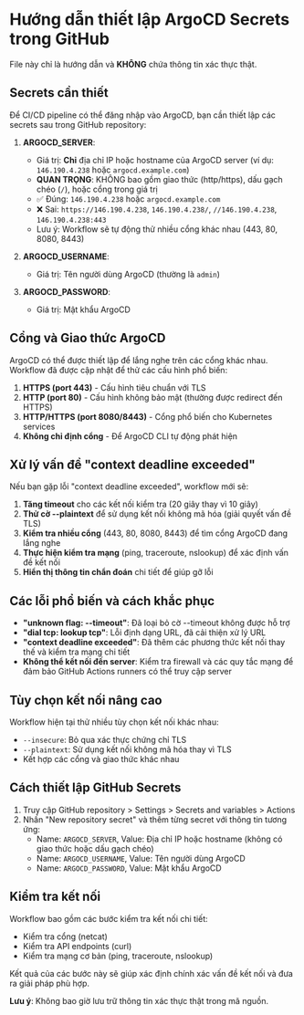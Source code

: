 # Hướng dẫn thiết lập ArgoCD Secrets trong GitHub

File này chỉ là hướng dẫn và **KHÔNG** chứa thông tin xác thực thật.

## Secrets cần thiết

Để CI/CD pipeline có thể đăng nhập vào ArgoCD, bạn cần thiết lập các secrets sau trong GitHub repository:

1. **ARGOCD_SERVER**:

   - Giá trị: **Chỉ** địa chỉ IP hoặc hostname của ArgoCD server (ví dụ: `146.190.4.238` hoặc `argocd.example.com`)
   - **QUAN TRỌNG**: KHÔNG bao gồm giao thức (http/https), dấu gạch chéo (`/`), hoặc cổng trong giá trị
   - ✅ Đúng: `146.190.4.238` hoặc `argocd.example.com`
   - ❌ Sai: `https://146.190.4.238`, `146.190.4.238/`, `//146.190.4.238`, `146.190.4.238:443`
   - Lưu ý: Workflow sẽ tự động thử nhiều cổng khác nhau (443, 80, 8080, 8443)

2. **ARGOCD_USERNAME**:

   - Giá trị: Tên người dùng ArgoCD (thường là `admin`)

3. **ARGOCD_PASSWORD**:
   - Giá trị: Mật khẩu ArgoCD

## Cổng và Giao thức ArgoCD

ArgoCD có thể được thiết lập để lắng nghe trên các cổng khác nhau. Workflow đã được cập nhật để thử các cấu hình phổ biến:

1. **HTTPS (port 443)** - Cấu hình tiêu chuẩn với TLS
2. **HTTP (port 80)** - Cấu hình không bảo mật (thường được redirect đến HTTPS)
3. **HTTP/HTTPS (port 8080/8443)** - Cổng phổ biến cho Kubernetes services
4. **Không chỉ định cổng** - Để ArgoCD CLI tự động phát hiện

## Xử lý vấn đề "context deadline exceeded"

Nếu bạn gặp lỗi "context deadline exceeded", workflow mới sẽ:

1. **Tăng timeout** cho các kết nối kiểm tra (20 giây thay vì 10 giây)
2. **Thử cờ --plaintext** để sử dụng kết nối không mã hóa (giải quyết vấn đề TLS)
3. **Kiểm tra nhiều cổng** (443, 80, 8080, 8443) để tìm cổng ArgoCD đang lắng nghe
4. **Thực hiện kiểm tra mạng** (ping, traceroute, nslookup) để xác định vấn đề kết nối
5. **Hiển thị thông tin chẩn đoán** chi tiết để giúp gỡ lỗi

## Các lỗi phổ biến và cách khắc phục

- **"unknown flag: --timeout"**: Đã loại bỏ cờ --timeout không được hỗ trợ
- **"dial tcp: lookup tcp"**: Lỗi định dạng URL, đã cải thiện xử lý URL
- **"context deadline exceeded"**: Đã thêm các phương thức kết nối thay thế và kiểm tra mạng chi tiết
- **Không thể kết nối đến server**: Kiểm tra firewall và các quy tắc mạng để đảm bảo GitHub Actions runners có thể truy cập server

## Tùy chọn kết nối nâng cao

Workflow hiện tại thử nhiều tùy chọn kết nối khác nhau:

- `--insecure`: Bỏ qua xác thực chứng chỉ TLS
- `--plaintext`: Sử dụng kết nối không mã hóa thay vì TLS
- Kết hợp các cổng và giao thức khác nhau

## Cách thiết lập GitHub Secrets

1. Truy cập GitHub repository > Settings > Secrets and variables > Actions
2. Nhấn "New repository secret" và thêm từng secret với thông tin tương ứng:
   - Name: `ARGOCD_SERVER`, Value: Địa chỉ IP hoặc hostname (không có giao thức hoặc dấu gạch chéo)
   - Name: `ARGOCD_USERNAME`, Value: Tên người dùng ArgoCD
   - Name: `ARGOCD_PASSWORD`, Value: Mật khẩu ArgoCD

## Kiểm tra kết nối

Workflow bao gồm các bước kiểm tra kết nối chi tiết:

- Kiểm tra cổng (netcat)
- Kiểm tra API endpoints (curl)
- Kiểm tra mạng cơ bản (ping, traceroute, nslookup)

Kết quả của các bước này sẽ giúp xác định chính xác vấn đề kết nối và đưa ra giải pháp phù hợp.

**Lưu ý**: Không bao giờ lưu trữ thông tin xác thực thật trong mã nguồn.
